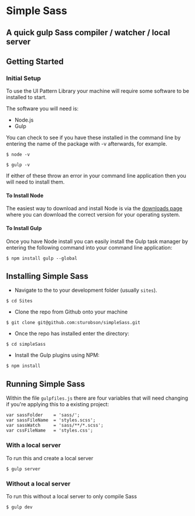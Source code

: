 # Simple Sass

## A quick gulp Sass compiler / watcher / local server

## Getting Started

### Initial Setup

To use the UI Pattern Library your machine will require some software to be installed to start.

The software you will need is:

  - Node.js
  - Gulp

You can check to see if you have these installed in the command line by entering the name of the package with -v afterwards, for example.

```
$ node -v

$ gulp -v
```

If either of these throw an error in your command line application then you will need to install them.

#### To Install Node

The easiest way to download and install Node is via the [downloads page](https://nodejs.org/download/) where you can download the correct version for your operating system.

#### To Install Gulp

Once you have Node install you can easily install the Gulp task manager by entering the following command into your command line application:

```
$ npm install gulp --global
```

## Installing Simple Sass

- Navigate to the to your development folder (usually `sites`).
```
$ cd Sites
```
- Clone the repo from Github onto your machine
```
$ git clone git@github.com:sturobson/simpleSass.git
```
- Once the repo has installed enter the directory:
```
$ cd simpleSass
```
- Install the Gulp plugins using NPM:
```
$ npm install
```

## Running Simple Sass

Within the file `gulpfiles.js` there are four variables that will need changing if you're applying this to a existing project:

```
var sassFolder    = 'sass/';
var sassFileName  = 'styles.scss';
var sassWatch     = 'sass/**/*.scss';
var cssFileName   = 'styles.css';
```

### With a local server
To run this and create a local server

```
$ gulp server
```
### Without a local server

To run this without a local server to only compile Sass
```
$ gulp dev
```
